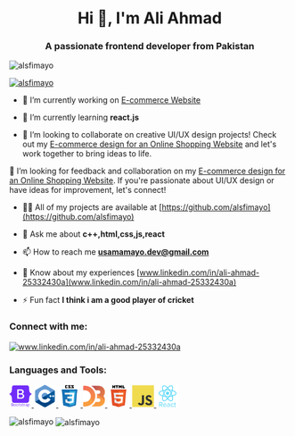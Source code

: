 <h1 align="center">Hi 👋, I'm Ali Ahmad</h1>

<h3 align="center">A passionate frontend developer from Pakistan</h3>

<p align="left"> <img src="https://komarev.com/ghpvc/?username=alsfimayo&label=Profile%20views&color=0e75b6&style=flat" alt="alsfimayo" /> </p>

<p align="left"> <a href="https://github.com/ryo-ma/github-profile-trophy"><img src="https://github-profile-trophy.vercel.app/?username=alsfimayo" alt="alsfimayo" /></a> </p>

- 🔭 I’m currently working on [E-commerce Website](https://github.com/alsfimayo/E-commerce)

- 🌱 I’m currently learning **react.js**

- 👯  I’m looking to collaborate on creative UI/UX design projects! Check out my [E-commerce design for an Online Shopping Website](https://github.com/alsfimayo/E-commerce) and let's work together to bring ideas to life.

🤝 I’m looking for feedback and collaboration on my [E-commerce design for an Online Shopping Website](https://github.com/alsfimayo/E-commerce). If you're passionate about UI/UX design or have ideas for improvement, let's connect!

- 👨‍💻 All of my projects are available at [https://github.com/alsfimayo](https://github.com/alsfimayo)

- 💬 Ask me about **c++,html,css,js,react**

- 📫 How to reach me **usamamayo.dev@gmail.com**

- 📄 Know about my experiences [www.linkedin.com/in/ali-ahmad-25332430a](www.linkedin.com/in/ali-ahmad-25332430a)

- ⚡ Fun fact **I think i am a good player of cricket**

<h3 align="left">Connect with me:</h3>
<p align="left">
<a href="https://linkedin.com/in/www.linkedin.com/in/ali-ahmad-25332430a" target="blank"><img align="center" src="https://raw.githubusercontent.com/rahuldkjain/github-profile-readme-generator/master/src/images/icons/Social/linked-in-alt.svg" alt="www.linkedin.com/in/ali-ahmad-25332430a" height="30" width="40" /></a>
</p>

<h3 align="left">Languages and Tools:</h3>
<p align="left"> <a href="https://getbootstrap.com" target="_blank" rel="noreferrer"> <img src="https://raw.githubusercontent.com/devicons/devicon/master/icons/bootstrap/bootstrap-plain-wordmark.svg" alt="bootstrap" width="40" height="40"/> </a> <a href="https://www.w3schools.com/cpp/" target="_blank" rel="noreferrer"> <img src="https://raw.githubusercontent.com/devicons/devicon/master/icons/cplusplus/cplusplus-original.svg" alt="cplusplus" width="40" height="40"/> </a> <a href="https://www.w3schools.com/css/" target="_blank" rel="noreferrer"> <img src="https://raw.githubusercontent.com/devicons/devicon/master/icons/css3/css3-original-wordmark.svg" alt="css3" width="40" height="40"/> </a> <a href="https://d3js.org/" target="_blank" rel="noreferrer"> <img src="https://raw.githubusercontent.com/devicons/devicon/master/icons/d3js/d3js-original.svg" alt="d3js" width="40" height="40"/> </a> <a href="https://www.w3.org/html/" target="_blank" rel="noreferrer"> <img src="https://raw.githubusercontent.com/devicons/devicon/master/icons/html5/html5-original-wordmark.svg" alt="html5" width="40" height="40"/> </a> <a href="https://developer.mozilla.org/en-US/docs/Web/JavaScript" target="_blank" rel="noreferrer"> <img src="https://raw.githubusercontent.com/devicons/devicon/master/icons/javascript/javascript-original.svg" alt="javascript" width="40" height="40"/> </a> <a href="https://reactjs.org/" target="_blank" rel="noreferrer"> <img src="https://raw.githubusercontent.com/devicons/devicon/master/icons/react/react-original-wordmark.svg" alt="react" width="40" height="40"/> </a> </p>

<p><img align="left" src="https://github-readme-stats.vercel.app/api/top-langs?username=alsfimayo&show_icons=true&locale=en&layout=compact" alt="alsfimayo" /></p>

<p>&nbsp;<img align="center" src="https://github-readme-stats.vercel.app/api?username=alsfimayo&show_icons=true&locale=en" alt="alsfimayo" /></p>
